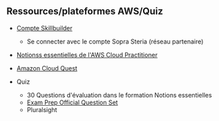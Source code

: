 
## Ressources/plateformes AWS/Quiz

- [Compte Skillbuilder](https://explore.skillbuilder.aws/learn/signin)
   - Se connecter avec le compte Sopra Steria (réseau partenaire)

- [Notionss essentielles de l'AWS Cloud Practitioner](https://explore.skillbuilder.aws/learn/course/1650/notions-essentielles-de-laws-cloud-practitioner-francais-aws-cloud-practitioner-essentials-french)

- [Amazon Cloud Quest](https://explore.skillbuilder.aws/learn/course/external/view/elearning/11458/aws-cloud-quest-cloud-practitioner)
					
- Quiz
   - 30 Questions d'évaluation dans le formation Notions essentielles 
   - [Exam Prep Official Question Set](https://explore.skillbuilder.aws/learn/course/14050/exam-prep-official-question-set-aws-certified-cloud-practitioner-clf-c02-english)
   - Pluralsight